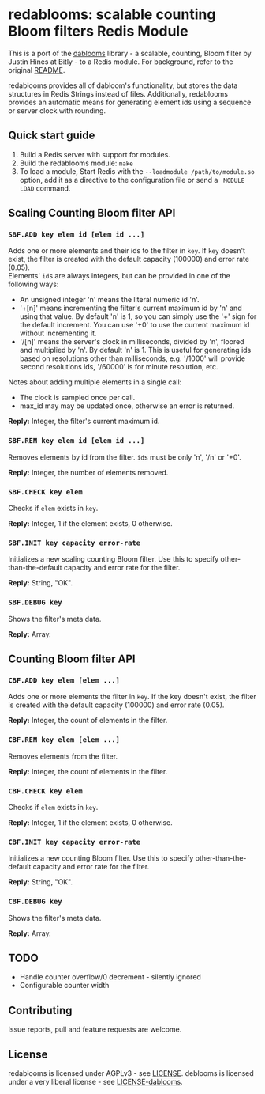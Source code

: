 redablooms: scalable counting Bloom filters Redis Module
===

This is a port of the [dablooms](https://github.com/bitly/dablooms) library - a scalable, counting, Bloom filter by Justin Hines at Bitly - to a Redis module.
For background, refer to the original [README](https://github.com/bitly/dablooms/blob/master/README.md).

redablooms provides all of dabloom's functionality, but stores the data structures in Redis Strings instead of files.
Additionally, redablooms provides an automatic means for generating element ids using a sequence or server clock with rounding.

Quick start guide
---

1. Build a Redis server with support for modules.
2. Build the redablooms module: `make`
3. To load a module, Start Redis with the `--loadmodule /path/to/module.so` option, add it as a directive to the configuration file or send a `
MODULE LOAD` command.

Scaling Counting Bloom filter API
---

### `SBF.ADD key elem id [elem id ...]`

Adds one or more elements and their ids to the filter in `key`.
If `key` doesn't exist, the filter is created with the default capacity (100000) and error rate (0.05).  
Elements' `id`s are always integers, but can be provided in one of the following ways:

* An unsigned integer 'n' means the literal numeric id 'n'.
* '+[n]' means incrementing the filter's current maximum id by 'n' and using that value. By default 'n' is 1, so you can simply use the '+' sign for the default increment. You can use '+0' to use the current maximum id without incrementing it. 
* '/[n]' means the server's clock in milliseconds, divided by 'n', floored and multiplied by 'n'. By default 'n' is 1. This is useful for generating ids based on resolutions other than milliseconds, e.g. '/1000' will provide second resolutions ids, '/60000' is for minute resolution, etc.

Notes about adding multiple elements in a single call:

* The clock is sampled once per call.
* max_id may may be updated once, otherwise an error is returned.

**Reply:** Integer, the filter's current maximum id.

### `SBF.REM key elem id [elem id ...]`

Removes elements by id from the filter. `id`s  must be only 'n', '/n' or '+0'.

**Reply:** Integer, the number of elements removed.

### `SBF.CHECK key elem`

Checks if `elem` exists in `key`.

**Reply:** Integer, 1 if the element exists, 0 otherwise.

###  `SBF.INIT key capacity error-rate`

Initializes a new scaling counting Bloom filter.
Use this to specify other-than-the-default capacity and error rate for the filter.

**Reply:** String, "OK".

### `SBF.DEBUG key`

Shows the filter's meta data.

**Reply:** Array.

Counting Bloom filter API
---

### `CBF.ADD key elem [elem ...]`

Adds one or more elements the filter in `key`.
If the key doesn't exist, the filter is created with the default capacity (100000) and error rate (0.05).  

**Reply:** Integer, the count of elements in the filter.

### `CBF.REM key elem [elem ...]`

Removes elements from the filter.

**Reply:** Integer, the count of elements in the filter.

### `CBF.CHECK key elem`

Checks if `elem` exists in `key`.

**Reply:** Integer, 1 if the element exists, 0 otherwise.

###  `CBF.INIT key capacity error-rate`

Initializes a new counting Bloom filter.
Use this to specify other-than-the-default capacity and error rate for the filter.

**Reply:** String, "OK".

### `CBF.DEBUG key`

Shows the filter's meta data.

**Reply:** Array.

TODO
---

* Handle counter overflow/0 decrement - silently ignored
* Configurable counter width

Contributing
---

Issue reports, pull and feature requests are welcome.

License
---

redablooms is licensed under AGPLv3 - see [LICENSE](LICENSE).
deblooms is licensed under a very liberal license - see [LICENSE-dablooms](LICENSE-dablooms).
